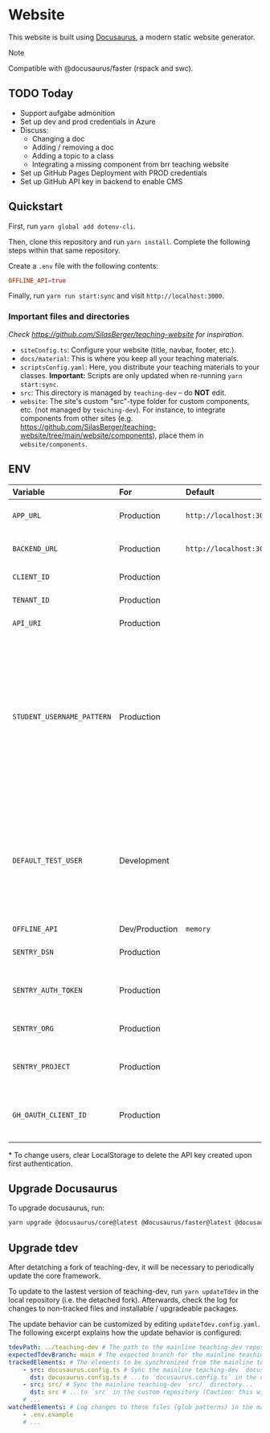 # Website

This website is built using [Docusaurus](https://docusaurus.io/), a modern static website generator.

> [!NOTE]
> Compatible with @docusaurus/faster (rspack and swc). 

## TODO Today
- Support aufgabe admonition
- Set up dev and prod credentials in Azure
- Discuss:
  - Changing a doc
  - Adding / removing a doc
  - Adding a topic to a class
  - Integrating a missing component from brr teaching website
- Set up GitHub Pages Deployment with PROD credentials
- Set up GitHub API key in backend to enable CMS

## Quickstart
First, run `yarn global add dotenv-cli`.

Then, clone this repository and run `yarn install`. Complete the following steps within that same repository.

Create a `.env` file with the following contents:

```conf
OFFLINE_API=true
```

Finally, run `yarn run start:sync` and visit `http://localhost:3000`.

### Important files and directories
_Check https://github.com/SilasBerger/teaching-website for inspiration._
- `siteConfig.ts`: Configure your website (title, navbar, footer, etc.).
- `docs/material`: This is where you keep all your teaching materials.
- `scriptsConfig.yaml`: Here, you distribute your teaching materials to your classes. **Important:** Scripts are only updated when re-running `yarn start:sync`.
- `src`: This directory is managed by `teaching-dev` – do **NOT** edit.
- `website`: The site's custom "src"-type folder for custom components, etc. (not managed by `teaching-dev`). For instance, to integrate components from other sites (e.g. https://github.com/SilasBerger/teaching-website/tree/main/website/components), place them in `website/components`.

## ENV

| Variable                   | For            | Default                             | Example                         | Description                                                                                                                                                        |
| :------------------------- | :------------- | :---------------------------------- | :------------------------------ | :----------------------------------------------------------------------------------------------------------------------------------------------------------------- |
| `APP_URL`                  | Production     | `http://localhost:3000`             |                                 | Domain of the hosted app                                                                                                                                           |
| `BACKEND_URL`              | Production     | `http://localhost:3002`             |                                 | Url of the API Endpoint                                                                                                                                            |
| `CLIENT_ID`                | Production     |                                     |                                 | Azure ID: Client ID                                                                                                                                                |
| `TENANT_ID`                | Production     |                                     |                                 | Azure AD: Tenant Id                                                                                                                                                |
| `API_URI`                  | Production     |                                     |                                 | Azure AD: API Url                                                                                                                                                  |
| `STUDENT_USERNAME_PATTERN` | Production     |                                     | `@edu`                          | Users with usernames matching this RegExp pattern are displayed as students (regardless of admin status). If unset, all non-admin users are displayed as students. |
| `DEFAULT_TEST_USER`        | Development    |                                     | `admin.bar@bazz.ch`             | To log in offline. Email of the user to be selected by default. Must correspond to a user email found in the API's database.\*                                     |
| `OFFLINE_API`              | Dev/Production | `memory`                            | `true` | `memory` | `indexedDB` | In case the project shall be fully functional, but API persistent data is not needed (e.g. when run in Github Codespace), set this option to true (=`memory`).     |
| `SENTRY_DSN`               | Production     |                                     |                                 | Sentry DSN for error tracking                                                                                                                                      |
| `SENTRY_AUTH_TOKEN`        | Production     |                                     |                                 | Sentry Auth Token for error tracking                                                                                                                               |
| `SENTRY_ORG`               | Production     |                                     |                                 | Sentry Org for error tracking                                                                                                                                      |
| `SENTRY_PROJECT`           | Production     |                                     |                                 | Sentry Project for error tracking                                                                                                                                  |
| `GH_OAUTH_CLIENT_ID`       | Production     |                                     |                                 | Client ID for the GitHub OAuth app used for CMS auth                                                                                                               |

\* To change users, clear LocalStorage to delete the API key created upon first authentication.<br />

## Upgrade Docusaurus

To upgrade docusaurus, run:

```bash
yarn upgrade @docusaurus/core@latest @docusaurus/faster@latest @docusaurus/preset-classic@latest @docusaurus/theme-classic@latest @docusaurus/theme-common@latest @docusaurus/module-type-aliases@latest @docusaurus/plugin-rsdoctor@latest @docusaurus/tsconfig@latest @docusaurus/types@latest
```

## Upgrade tdev
After detatching a fork of teaching-dev, it will be necessary to periodically update the core framework.

To update to the lastest version of teaching-dev, run `yarn updateTdev` in the local repository (i.e. the detached fork). Afterwards, check the log for changes to non-tracked files and installable / upgradeable packages.

The update behavior can be customized by editing `updateTdev.config.yaml`. The following excerpt explains how the update behavior is configured:
```yaml
tdevPath: ../teaching-dev # The path to the mainline teaching-dev repository.
expectedTdevBranch: main # The expected branch for the mainline teaching-dev repository. Change this only to update a pre-release or historic branch.
trackedElements: # The elements to be synchronized from the mainline teaching-dev repository to the local repository.
    - src: docusaurus.config.ts # Sync the mainline teaching-dev `docusaurus.config.ts` file...
      dst: docusaurus.config.ts # ...to `docusaurus.config.ts` in the custom repository.
    - src: src/ # Sync the mainline teaching-dev `src/` directory...
      dst: src # ...to `src` in the custom repository (Caution: this will override / delete custom files in the custom `src` repository!)
    # ...
watchedElements: # Log changes to these files (glob patterns) in the mainline teaching-dev repository without modifying local files.
    - .env.example
    # ...
```